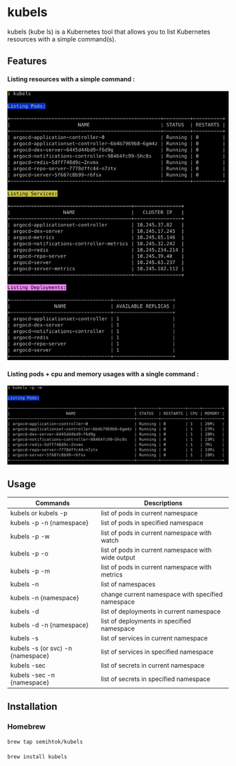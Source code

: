 # kubels

kubels (kube ls) is a Kubernetes tool that allows you to list Kubernetes resources with a simple command(s).

## Features

#### Listing resources with a simple command :
<img src="images/kubels.png" alt="Pod with metrics " width="700"/>

#### Listing pods + cpu and memory usages with a single command :
<img src="images/kubels-pods-with-metrics.png" alt="Pod with metrics " width="700"/>

## Usage

| Commands                          | Descriptions                                       |
|-----------------------------------|----------------------------------------------------|
| kubels or kubels -p               | list of pods in current namespace                  |     
| kubels -p -n {namespace}          | list of pods in specified namespace                |
| kubels -p -w                      | list of pods in current namespace with watch       |
| kubels -p -o                      | list of pods in current namespace with wide output |
| kubels -p -m                      | list of pods in current namespace with metrics     |
| kubels -n                         | list of namespaces                                 |
| kubels -n {namespace}             | change current namespace with specified namespace  |
| kubels -d                         | list of deployments in current namespace           |
| kubels -d -n {namespace}          | list of deployments in specified namespace         |
| kubels -s                         | list of services in current namespace              |
| kubels -s (or svc) -n {namespace} | list of services in specified namespace            |
| kubels -sec                       | list of secrets in current namespace               |
| kubels -sec -n {namespace}        | list of secrets in specified namespace             |

## Installation

### Homebrew

```bash
brew tap semihtok/kubels

brew install kubels
```